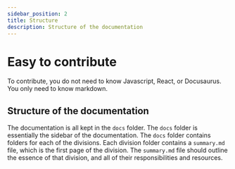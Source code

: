 ```yaml
---
sidebar_position: 2
title: Structure
description: Structure of the documentation
---
```


# Easy to contribute

To contribute, you do not need to know Javascript, React, or Docusaurus. You only need to know markdown.

## Structure of the documentation

The documentation is all kept in the `docs` folder. The `docs` folder is essentially the sidebar of the documentation. The `docs` folder contains folders for each of the divisions. Each division folder contains a `summary.md` file, which is the first page of the division. The `summary.md` file should outline the essence of that division, and all of their responsibilities and resources.




